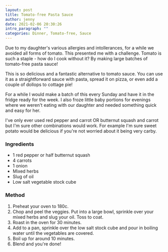 ```yaml
---
layout: post
title: Tomato-free Pasta Sauce
author: jenny
date: 2021-02-06 20:30:26
intro_paragraph: ""
categories: Dinner, Tomato-free, Sauce
---
```

Due to my daughter's various allergies and intollerances, for a while we avoided all forms of tomato. This presented me with a challenge. Tomato is such a staple - how do I cook without it? By making large batches of tomato-free pasta sauce!

This is so delicious and a fantastic alternative to tomato sauce. You can use it as a straightforward sauce with pasta, spread it on pizza, or even add a couple of dollops to cottage pie!

For a while I would make a batch of this every Sunday and have it in the fridge ready for the week. I also froze little baby portions for evenings where we weren't eating with our daughter and needed something quick and easy for her.

I've only ever used red pepper and carrot OR butternut squash and carrot but I'm sure other combinations would work. For example I'm sure sweet potato would be delicious if you're not worried about it being very carby.

### Ingredients

- 1 red pepper or half butternut squash
- 4 carrots
- 1 onion
- Mixed herbs
- Slug of oil
- Low salt vegetable stock cube

### Method

1. Preheat your oven to 180c.
2. Chop and peel the veggies. Put into a large bowl, sprinkle over your mixed herbs and slug your oil. Toss to coat.
3. Roast in the oven for 30 minutes.
4. Add to a pan, sprinkle over the low salt stock cube and pour in boiling water until the vegetables are covered.
5. Boil up for around 10 minutes.
6. Blend and you're done!
